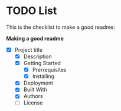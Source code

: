 # TODO List

This is the checklist to make a good readme:

**Making a good readme**
- [X] Project title
    - [X] Description
    - [X] Getting Started
        - [x] Prerrequisites
        - [x] Installing
    - [x] Deployment
    - [x] Built With
    - [x] Authors
    - [ ] License

